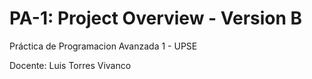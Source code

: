 # PA-1: Project Overview - Version B
Práctica de Programacion Avanzada 1 - UPSE

Docente: Luis Torres Vivanco

